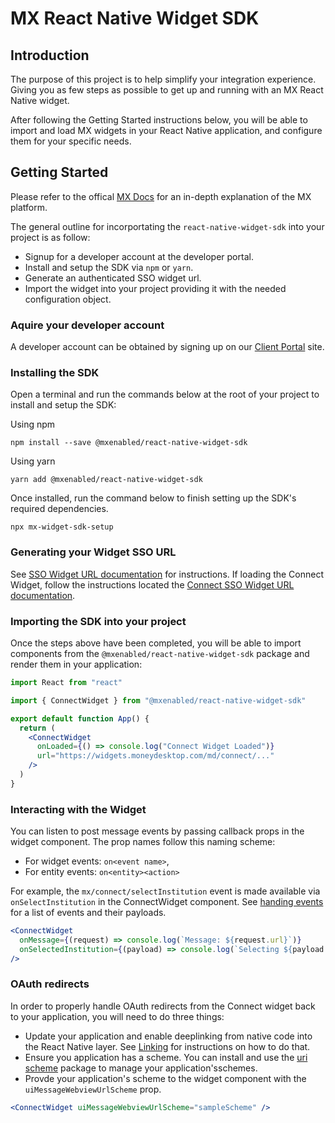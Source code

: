 # MX React Native Widget SDK

## Introduction

The purpose of this project is to help simplify your integration experience.
Giving you as few steps as possible to get up and running with an MX React
Native widget.

After following the Getting Started instructions below, you will be able to import and load MX widgets in your React Native application, and configure them for your specific needs.  
## Getting Started

Please refer to the offical [MX Docs](https://docs.mx.com/) for an in-depth explanation of the MX platform.   

The general outline for incorportating the `react-native-widget-sdk` into your project is as follow:

* Signup for a developer account at the developer portal.
* Install and setup the SDK via `npm` or `yarn`.
* Generate an authenticated SSO widget url.
* Import the widget into your project providing it with the needed configuration object. 
###  Aquire your developer account

A developer account can be obtained by signing up on our [Client Portal](https://dashboard.mx.com) site.  
### Installing the SDK

Open a terminal and run the commands below at the root of your project to install and setup the SDK:

Using npm
```
npm install --save @mxenabled/react-native-widget-sdk
```

Using yarn
```
yarn add @mxenabled/react-native-widget-sdk
```

Once installed, run the command below to finish setting up the SDK's required dependencies.
```
npx mx-widget-sdk-setup
```

### Generating your Widget SSO URL

See [SSO Widget URL documentation](https://docs.mx.com/api#widgets_mx_widgets_request_widget_url)
for instructions. If loading the Connect Widget, follow the instructions
located the [Connect SSO Widget URL documentation](https://docs.mx.com/api#connect_request_a_url).

### Importing the SDK into your project 

Once the steps above have been completed, you will be able to import components
from the `@mxenabled/react-native-widget-sdk` package and render them in your
application:

```jsx
import React from "react"

import { ConnectWidget } from "@mxenabled/react-native-widget-sdk"

export default function App() {
  return (
    <ConnectWidget 
      onLoaded={() => console.log("Connect Widget Loaded")}
      url="https://widgets.moneydesktop.com/md/connect/..."
    />
  )
}
```

### Interacting with the Widget

You can listen to post message events by passing callback props in the widget component. The prop names follow this naming scheme: 
* For widget events: `on<event name>`, 
* For entity events: `on<entity><action>`

For example, the `mx/connect/selectInstitution` event is made available via `onSelectInstitution` in the ConnectWidget component. See [handing events](https://docs.mx.com/api#connect_postmessage_events) for a list of events and their payloads.

```jsx
<ConnectWidget
  onMessage={(request) => console.log(`Message: ${request.url}`)}
  onSelectedInstitution={(payload) => console.log(`Selecting ${payload.name}`)}
/>
```
### OAuth redirects

In order to properly handle OAuth redirects from the Connect widget back to
your application, you will need to do three things:

- Update your application and enable deeplinking from native code into the
  React Native layer. See [Linking](https://reactnative.dev/docs/linking) for instructions on how to do that.
- Ensure you application has a scheme. You can install and use the [uri scheme](https://www.npmjs.com/package/uri-scheme) package to manage your application'sschemes.
- Provde your application's scheme to the widget component with the
  `uiMessageWebviewUrlScheme` prop.

```jsx
<ConnectWidget uiMessageWebviewUrlScheme="sampleScheme" />
```
